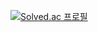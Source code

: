 [![Solved.ac
프로필](http://mazassumnida.wtf/api/v2/generate_badge?boj=rlfehd2021)](https://solved.ac/rlfehd2021)
